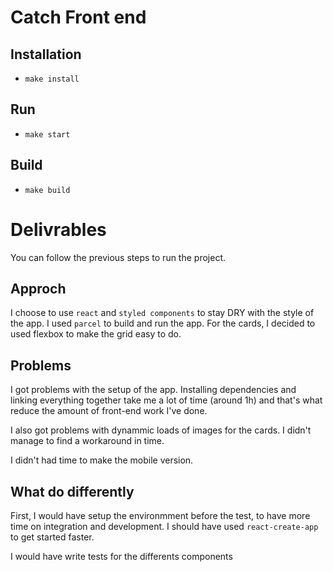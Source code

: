 # Catch Front end

## Installation
* `make install`

## Run
* `make start`

## Build
* `make build`

# Delivrables
You can follow the previous steps to run the project.

## Approch
I choose to use `react` and `styled components` to stay DRY with the style of the app. 
I used `parcel` to build and run the app.
For the cards, I decided to used flexbox to make the grid easy to do.

## Problems
I got problems with the setup of the app. Installing dependencies and linking everything together take me a lot of time (around 1h) and that's what reduce the amount of front-end work I've done.

I also got problems with dynammic loads of images for the cards. I didn't manage to find a workaround in time.

I didn't had time to make the mobile version.

## What do differently
First, I would have setup the environmment before the test, to have more time on integration and development.
I should have used `react-create-app` to get started faster.

I would have write tests for the differents components